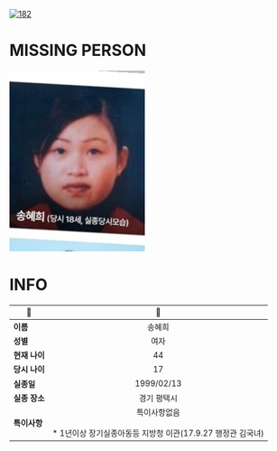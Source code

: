 [![182](https://img.shields.io/badge/%EC%8B%A4%EC%A2%85%EC%8B%A0%EA%B3%A0%EB%8A%94%20%EA%B5%AD%EB%B2%88%EC%97%86%EC%9D%B4-182-blue)](http://safe182.go.kr/index.do)

# MISSING PERSON

<img src="./missing_person.jpg">

# INFO

|🔑|💎|
|--|:--:|
|**이름**|송혜희|
|**성별**|여자|
|**현재 나이**|44|
|**당시 나이**|17|
|**실종일**|1999/02/13|
|**실종 장소**|경기 평택시|
|**특이사항**|특이사항없음</br></br>* 1년이상 장기실종아동등 지방청 이관(17.9.27 행정관 김국녀)|
